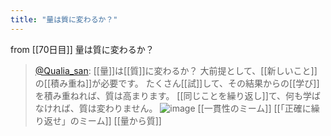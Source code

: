 ```yaml
---
title: "量は質に変わるか？"
---
```


from [[70日目]]
量は質に変わるか？
> [@Qualia_san](https://twitter.com/Qualia_san/status/1616464759213420549?s=20&t=FlK1Q7s5liwJ5nloThv3lA): [[量]]は[[質]]に変わるか？
> 大前提として、[[新しいこと]]の[[積み重ね]]が必要です。
> たくさん[[試]]して、その結果からの[[学び]]を積み重ねれば、質は高まります。
> [[同じことを繰り返し]]て、何も学ばなければ、質は変わりません。
> ![image](https://pbs.twimg.com/media/Fm7WGLoaAAEb-zY.png)
[[一貫性のミーム]]
[[「正確に繰り返せ」のミーム]]
[[量から質]]
